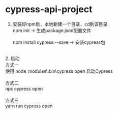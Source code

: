 # cypress-api-project
1. 安装好npm后，本地新建一个目录，cd到该目录<br/>
  npm init    						-> 生成package.json配置文件<br/><br/>
  npm install cypress --save			-> 安装cypress包<br/>
<br/>
2. 启动<br/>
    方式一<br/>
      使用 node_modules\.bin\cypress open 启动Cypress<br/>
<br/>
    方式二<br/>
      npx cypress open<br/>
    <br/>
    方式三<br/>
      yarn run cypress open<br/>
